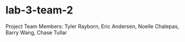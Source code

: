 # lab-3-team-2
Project Team Members: Tyler Rayborn, Eric Andersen, Noelle Chalepas, Barry Wang, Chase Tullar

